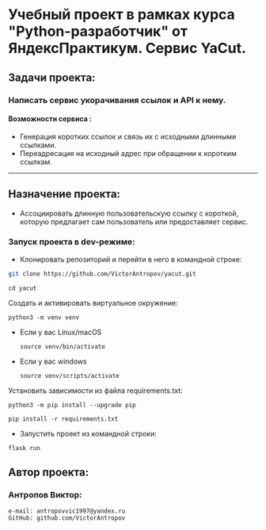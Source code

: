 # Учебный проект в рамках курса "Python-разработчик" от ЯндексПрактикум. Сервис YaCut.

## Задачи проекта:
### Написать сервис укорачивания ссылок и API к нему.
#### Возможности сервиса :
- Генерация коротких ссылок и связь их с исходными длинными ссылками.
- Переадресация на исходный адрес при обращении к коротким ссылкам.
---
## Назначение проекта:
- Ассоциировать длинную пользовательскую ссылку с короткой, которую предлагает сам пользователь или предоставляет сервис.
### Запуск проекта в dev-режиме:

- Клонировать репозиторий и перейти в него в командной строке:

```bash
git clone https://github.com/VictorAntropov/yacut.git
```

```
cd yacut
```

Cоздать и активировать виртуальное окружение:

```
python3 -m venv venv
```

* Если у вас Linux/macOS

    ```
    source venv/bin/activate
    ```

* Если у вас windows

    ```
    source venv/scripts/activate
    ```

Установить зависимости из файла requirements.txt:

```
python3 -m pip install --upgrade pip
```

```
pip install -r requirements.txt
```

- Запустить проект из командной строки:
```
flask run
```

##  Автор проекта:
### Антропов Виктор:
```
e-mail: antropovvic1997@yandex.ru
GitHub: github.com/VictorAntropov
```